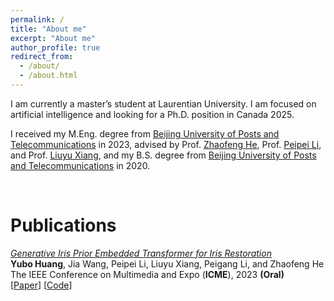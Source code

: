 ```yaml
---
permalink: /
title: "About me"
excerpt: "About me"
author_profile: true
redirect_from: 
  - /about/
  - /about.html
---
```


I am currently a master’s student at Laurentian University. I am focused on artificial intelligence and looking for a Ph.D. position in Canada 2025.

I received my M.Eng. degree from [Beijing University of Posts and Telecommunications](https://www.bupt.edu.cn/) in 2023, advised by Prof. [Zhaofeng He](https://teacher.bupt.edu.cn/hezhaofeng/en/index.htm), Prof. [Peipei Li](https://scholar.google.com/citations?user=A0khpKYAAAAJ&hl=en), and Prof. [Liuyu Xiang](https://teacher.bupt.edu.cn/xiangliuyu/en/index.htm),
and my B.S. degree from [Beijing University of Posts and Telecommunications](https://www.bupt.edu.cn/) in 2020.  

<br/>

Publications
======
*[Generative Iris Prior Embedded Transformer for Iris Restoration](http://sawyercharlton.github.io/home/files/Generative_Iris_Prior_Embedded_Transformer_for_Iris_Restoration.pdf)*  
**Yubo Huang**, Jia Wang, Peipei Li, Liuyu Xiang, Peigang Li, and Zhaofeng He  
The IEEE Conference on Multimedia and Expo (**ICME**), 2023 **(Oral)**  
\[[Paper](http://sawyercharlton.github.io/home/files/Generative_Iris_Prior_Embedded_Transformer_for_Iris_Restoration.pdf)\] \[[Code](https://github.com/sawyercharlton/Gformer)\]
